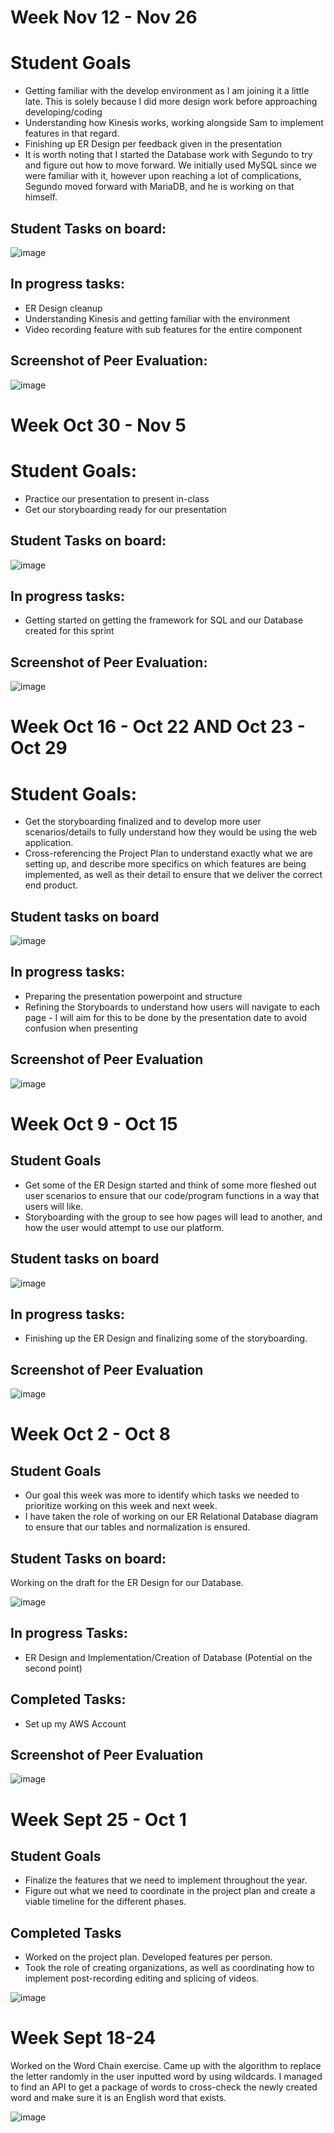 <h1>Week Nov 12 - Nov 26</h1>
<h1>Student Goals</h1>

* Getting familiar with the develop environment as I am joining it a little late. This is solely because I did more design work before approaching developing/coding
* Understanding how Kinesis works, working alongside Sam to implement features in that regard.
* Finishing up ER Design per feedback given in the presentation
* It is worth noting that I started the Database work with Segundo to try and figure out how to move forward. We initially used MySQL since we were familiar with it, however upon reaching a lot of complications, Segundo moved forward with MariaDB, and he is working on that himself.

<h2>Student Tasks on board:</h2>

![image](https://github.com/COSC-499-W2023/year-long-project-team-18/assets/45404470/658d1e0c-6a62-4bd9-adaa-5752140dbd7c)

<h2>In progress tasks:</h2>

* ER Design cleanup
* Understanding Kinesis and getting familiar with the environment
* Video recording feature with sub features for the entire component

<h2>Screenshot of Peer Evaluation:</h2>

![image](https://github.com/COSC-499-W2023/year-long-project-team-18/assets/45404470/7acd111a-a11a-49cd-9948-c207706e3632)


<h1>Week Oct 30 - Nov 5</h1>
<h1>Student Goals:</h1>

* Practice our presentation to present in-class
* Get our storyboarding ready for our presentation

<h2>Student Tasks on board:</h2>

![image](https://github.com/COSC-499-W2023/year-long-project-team-18/assets/45404470/786faf98-4b9f-4844-8690-75a812ffafe4)

<h2>In progress tasks:</h2>

* Getting started on getting the framework for SQL and our Database created for this sprint

<h2>Screenshot of Peer Evaluation:</h2>

![image](https://github.com/COSC-499-W2023/year-long-project-team-18/assets/45404470/f1c6fe61-6de8-4a17-ae14-522532b13795)

<h1>Week Oct 16 - Oct 22 AND Oct 23 - Oct 29</h1>
<h1>Student Goals:</h1>

* Get the storyboarding finalized and to develop more user scenarios/details to fully understand how they would be using the web application.
* Cross-referencing the Project Plan to understand exactly what we are setting up, and describe more specifics on which features are being implemented, as well as their detail to ensure that we deliver the correct end product.

<h2>Student tasks on board</h2>

![image](https://github.com/COSC-499-W2023/year-long-project-team-18/assets/45404470/a9fd97c7-9fdf-4786-981e-7b4f02d6f25e)

<h2>In progress tasks:</h2>

* Preparing the presentation powerpoint and structure
* Refining the Storyboards to understand how users will navigate to each page - I will aim for this to be done by the presentation date to avoid confusion when presenting

<h2>Screenshot of Peer Evaluation</h2>

![image](https://github.com/COSC-499-W2023/year-long-project-team-18/assets/45404470/1bd1b749-6607-40c0-a3f1-c772513ae84d)

<h1>Week Oct 9 - Oct 15</h1>
<h2>Student Goals</h2>

* Get some of the ER Design started and think of some more fleshed out user scenarios to ensure that our code/program functions in a way that users will like.
* Storyboarding with the group to see how pages will lead to another, and how the user would attempt to use our platform.

<h2>Student tasks on board</h2>

![image](https://github.com/COSC-499-W2023/year-long-project-team-18/assets/45404470/f4f540b1-12cc-42c3-830f-03b73b181e12)

<h2>In progress tasks:</h2>

* Finishing up the ER Design and finalizing some of the storyboarding.

<h2>Screenshot of Peer Evaluation</h2>

![image](https://github.com/COSC-499-W2023/year-long-project-team-18/assets/45404470/de1b01b1-5be4-472d-8e53-e20eba79474a)

<h1>Week Oct 2 - Oct 8</h1>
<h2>Student Goals</h2>

* Our goal this week was more to identify which tasks we needed to prioritize working on this week and next week.
* I have taken the role of working on our ER Relational Database diagram to ensure that our tables and normalization is ensured.

<h2>Student Tasks on board:</h2>

Working on the draft for the ER Design for our Database.

![image](https://github.com/COSC-499-W2023/year-long-project-team-18/assets/45404470/d4705912-c128-459d-a3bb-83bd087bb4af)

<h2>In progress Tasks:</h2>

* ER Design and Implementation/Creation of Database (Potential on the second point)

<h2>Completed Tasks:</h2>

* Set up my AWS Account

<h2>Screenshot of Peer Evaluation</h2>

![image](https://github.com/COSC-499-W2023/year-long-project-team-18/assets/45404470/e60dc068-4d9b-4838-8990-5b7862efb318)


<h1>Week Sept 25 - Oct 1</h1>
<h2>Student Goals</h2>

* Finalize the features that we need to implement throughout the year.
* Figure out what we need to coordinate in the project plan and create a viable timeline for the different phases.

<h2>Completed Tasks</h2>

* Worked on the project plan. Developed features per person.
* Took the role of creating organizations, as well as coordinating how to implement post-recording editing and splicing of videos.

![image](https://github.com/COSC-499-W2023/year-long-project-team-18/assets/45404470/6bfe11c6-7c72-4cc2-9d40-27a4641c3be3)


<h1>Week Sept 18-24</h1>

Worked on the Word Chain exercise. 
Came up with the algorithm to replace the letter randomly in the user inputted word by using wildcards. 
I managed to find an API to get a package of words to cross-check the newly created word and make sure it is an English word that exists.

![image](https://github.com/COSC-499-W2023/year-long-project-team-18/assets/45404470/e6c2902e-2ccb-418f-af02-bc7aa2b3474d)
